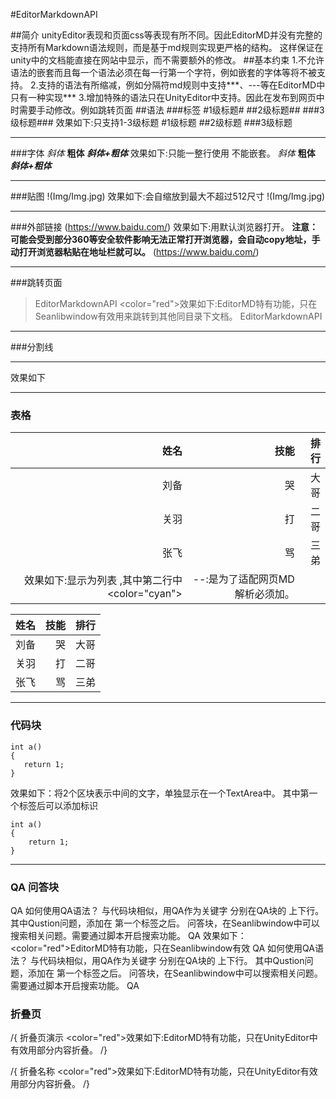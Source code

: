 ﻿#EditorMarkdownAPI

##简介
unityEditor表现和页面css等表现有所不同。因此EditorMD并没有完整的支持所有Markdown语法规则，而是基于md规则实现更严格的结构。
这样保证在unity中的文档能直接在网站中显示，而不需要额外的修改。
##基本约束
	1.不允许语法的嵌套而且每一个语法必须在每一行第一个字符，例如嵌套的字体等将不被支持。
	2.支持的语法有所缩减，例如分隔符md规则中支持***、---等在EditorMD中只有一种实现***
	3.增加特殊的语法只在UnityEditor中支持。因此在发布到网页中时需要手动修改。例如跳转页面
##语法
###标签
 #1级标题#
 ##2级标题##
 ###3级标题###
效果如下:只支持1-3级标题
#1级标题
##2级标题
###3级标题
***
###字体
 *斜体*
 **粗体**
 ***斜体+粗体***
效果如下:只能一整行使用 不能嵌套。
*斜体*
**粗体**
***斜体+粗体***
***
###贴图
 !(Img/Img.jpg)
效果如下:会自缩放到最大不超过512尺寸
!(Img/Img.jpg)
***
###外部链接
 (https://www.baidu.com/)
效果如下:用默认浏览器打开。
**注意：可能会受到部分360等安全软件影响无法正常打开浏览器，会自动copy地址，手动打开浏览器粘贴在地址栏就可以。**
(https://www.baidu.com/)
***
###跳转页面
 >EditorMarkdownAPI
<color="red">效果如下:EditorMD特有功能，只在Seanlibwindow有效用来跳转到其他同目录下文档。</color>
>EditorMarkdownAPI
***
###分割线
 ***
效果如下
***
### 表格
 |姓名|技能|排行
 |--:|--:|--:
 |刘备|哭|大哥
 |关羽|打|二哥
 |张飞|骂|三弟
 效果如下:显示为列表 ,其中第二行中<color="cyan">|--:</color>是为了适配网页MD解析必须加。

|姓名|技能|排行
|--:|--:|--:
|刘备|哭|大哥
|关羽|打|二哥
|张飞|骂|三弟
***
### 代码块
 ``` 演示代码
int a()
{
	return 1;
}
 ```
效果如下：将2个区块表示中间的文字，单独显示在一个TextArea中。 其中第一个标签后可以添加标识
```演示代码
int a()
{
	return 1;
}
```
***
### QA 问答块
 QA 如何使用QA语法？
与代码块相似，用QA作为关键字 分别在QA块的 上下行。
其中Qustion问题，添加在 第一个标签之后。
问答块，在Seanlibwindow中可以搜索相关问题。需要通过脚本开启搜索功能。
 QA
效果如下：<color="red">EditorMD特有功能，只在Seanlibwindow有效</color>
QA 如何使用QA语法？
与代码块相似，用QA作为关键字 分别在QA块的 上下行。
其中Qustion问题，添加在 第一个标签之后。
问答块，在Seanlibwindow中可以搜索相关问题。需要通过脚本开启搜索功能。
QA

### 折叠页
 /{ 折叠页演示
<color="red">效果如下:EditorMD特有功能，只在UnityEditor中有效用部分内容折叠。</color>
 /}

/{ 折叠名称
<color="red">效果如下:EditorMD特有功能，只在UnityEditor有效用部分内容折叠。</color>
/}